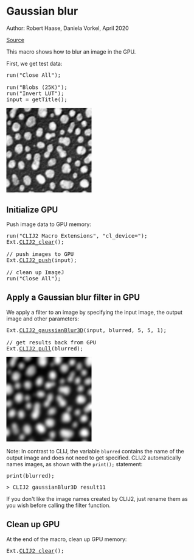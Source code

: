 

# Gaussian blur
Author: Robert Haase, Daniela Vorkel, April 2020

[Source](https://github.com/clij/clij2-docs/tree/master/src/main/macro/blur.ijm)

This macro shows how to blur an image in the GPU.

First, we get test data:

<pre class="highlight">
run("Close All");

run("Blobs (25K)");
run("Invert LUT");
input = getTitle();
</pre>
<a href="image_1588706434257.png"><img src="image_1588706434257.png" width="224" alt="blobs.gif"/></a>

## Initialize GPU
Push image data to GPU memory:

<pre class="highlight">
run("CLIJ2 Macro Extensions", "cl_device=");
Ext.<a href="https://clij.github.io/clij2-docs/reference_clear">CLIJ2_clear</a>();

// push images to GPU
Ext.<a href="https://clij.github.io/clij2-docs/reference_push">CLIJ2_push</a>(input);

// clean up ImageJ
run("Close All");
</pre>

## Apply a Gaussian blur filter in GPU
We apply a filter to an image by specifying the input image, the output image and other parameters:

<pre class="highlight">
Ext.<a href="https://clij.github.io/clij2-docs/reference_gaussianBlur3D">CLIJ2_gaussianBlur3D</a>(input, blurred, 5, 5, 1);

// get results back from GPU
Ext.<a href="https://clij.github.io/clij2-docs/reference_pull">CLIJ2_pull</a>(blurred);
</pre>
<a href="image_1588706434451.png"><img src="image_1588706434451.png" width="224" alt="CLIJ2_gaussianBlur3D_result11"/></a>

Note: In contrast to CLIJ, the variable `blurred` contains the name of the output image and does not need to get specified. 
CLIJ2 automatically names images, as shown with the `print();` statement:

<pre class="highlight">
print(blurred);
</pre>
<pre>
> CLIJ2_gaussianBlur3D_result11
</pre>

If you don't like the image names created by CLIJ2, just rename them as you wish before calling the filter function.

## Clean up GPU
At the end of the macro, clean up GPU memory:

<pre class="highlight">
Ext.<a href="https://clij.github.io/clij2-docs/reference_clear">CLIJ2_clear</a>();
</pre>





